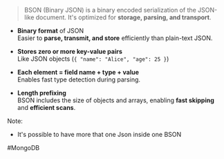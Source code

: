>BSON (Binary JSON) is a binary encoded serialization of the JSON-like document.
>It's optimized for **storage, parsing, and transport**.

- **Binary format** of JSON  
	Easier to **parse, transmit, and store** efficiently than plain-text JSON.

- **Stores zero or more key-value pairs**  
    Like JSON objects (`{ "name": "Alice", "age": 25 }`)

- **Each element = field name + type + value**  
    Enables fast type detection during parsing.

- **Length prefixing**  
    BSON includes the size of objects and arrays, enabling **fast skipping** and **efficient scans**.

Note:
- It's possible to have more that one Json inside one BSON


#MongoDB